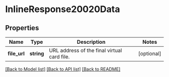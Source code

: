 # InlineResponse20020Data

## Properties
Name | Type | Description | Notes
------------ | ------------- | ------------- | -------------
**file_url** | **string** | URL address of the final virtual card file. | [optional] 

[[Back to Model list]](../../README.md#documentation-for-models) [[Back to API list]](../../README.md#documentation-for-api-endpoints) [[Back to README]](../../README.md)

